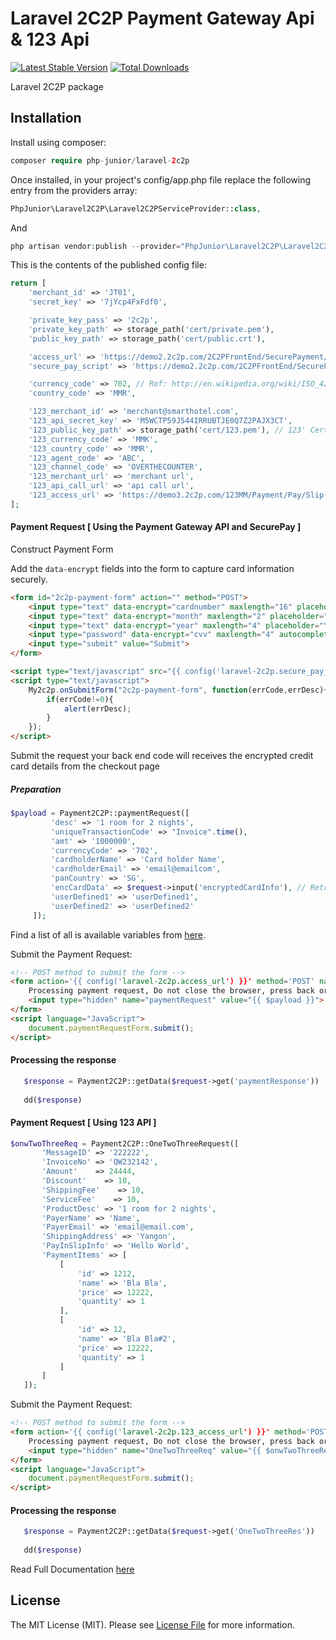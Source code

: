 # Laravel 2C2P Payment Gateway Api & 123 Api

[![Latest Stable Version](https://poser.pugx.org/php-junior/laravel-2c2p/v/stable)](https://packagist.org/packages/php-junior/laravel-2c2p)
[![Total Downloads](https://poser.pugx.org/php-junior/laravel-2c2p/downloads)](https://packagist.org/packages/php-junior/laravel-2c2p)


Laravel 2C2P package

## Installation

Install using composer:
```php
composer require php-junior/laravel-2c2p
```

Once installed, in your project's config/app.php file replace the following entry from the providers array:

```php
PhpJunior\Laravel2C2P\Laravel2C2PServiceProvider::class,
```

And 
```php 
php artisan vendor:publish --provider="PhpJunior\Laravel2C2P\Laravel2C2PServiceProvider"
```

This is the contents of the published config file:

```php
return [
    'merchant_id' => 'JT01',
    'secret_key' => '7jYcp4FxFdf0',

    'private_key_pass' => '2c2p',
    'private_key_path' => storage_path('cert/private.pem'),
    'public_key_path' => storage_path('cert/public.crt'),

    'access_url' => 'https://demo2.2c2p.com/2C2PFrontEnd/SecurePayment/PaymentAuth.aspx',
    'secure_pay_script' => 'https://demo2.2c2p.com/2C2PFrontEnd/SecurePayment/api/my2c2p.1.6.9.min.js',

    'currency_code' => 702, // Ref: http://en.wikipedia.org/wiki/ISO_4217
    'country_code' => 'MMR',

    '123_merchant_id' => 'merchant@smarthotel.com',
    '123_api_secret_key' => 'M5WCTP59J544IRRUBTJE0Q7Z2PAJX3CT',
    '123_public_key_path' => storage_path('cert/123.pem'), // 123' Certificate file
    '123_currency_code' => 'MMK',
    '123_country_code' => 'MMR',
    '123_agent_code' => 'ABC',
    '123_channel_code' => 'OVERTHECOUNTER',
    '123_merchant_url' => 'merchant url',
    '123_api_call_url' => 'api call url',
    '123_access_url' => 'https://demo3.2c2p.com/123MM/Payment/Pay/Slip'
];
```

#### Payment Request [ Using the Payment Gateway API and SecurePay ]

Construct Payment Form

Add the `data-encrypt` fields into the form to capture card information securely.

```html
<form id="2c2p-payment-form" action="" method="POST">
    <input type="text" data-encrypt="cardnumber" maxlength="16" placeholder="Credit Card Number"><br/>
    <input type="text" data-encrypt="month" maxlength="2" placeholder="MM"><br/>
    <input type="text" data-encrypt="year" maxlength="4" placeholder="YYYY"><br/>
    <input type="password" data-encrypt="cvv" maxlength="4" autocomplete="off" placeholder="CVV2/CVC2" ><br/>
    <input type="submit" value="Submit">
</form>

<script type="text/javascript" src="{{ config('laravel-2c2p.secure_pay_script') }}"></script>
<script type="text/javascript">
    My2c2p.onSubmitForm("2c2p-payment-form", function(errCode,errDesc){
        if(errCode!=0){ 
            alert(errDesc);
        }
    });
</script>

```

Submit the request your back end code will receives the encrypted credit card details from the checkout page

##### Preparation 

```php
$payload = Payment2C2P::paymentRequest([
         'desc' => '1 room for 2 nights',
         'uniqueTransactionCode' => "Invoice".time(),
         'amt' => '1000000',
         'currencyCode' => '702',
         'cardholderName' => 'Card holder Name',
         'cardholderEmail' => 'email@emailcom',
         'panCountry' => 'SG',
         'encCardData' => $request->input('encryptedCardInfo'), // Retrieve encrypted credit card data 
         'userDefined1' => 'userDefined1',
         'userDefined2' => 'userDefined2'
     ]);
```

Find a list of all is available variables from [here](https://developer.2c2p.com/docs/api-variables).

Submit the Payment Request:

```html
<!-- POST method to submit the form -->
<form action='{{ config('laravel-2c2p.access_url') }}' method='POST' name='paymentRequestForm'>
    Processing payment request, Do not close the browser, press back or refresh the page.
    <input type="hidden" name="paymentRequest" value="{{ $payload }}">
</form>
<script language="JavaScript">
    document.paymentRequestForm.submit();
</script>
```

#### Processing the response

```php
   $response = Payment2C2P::getData($request->get('paymentResponse'))
   
   dd($response)
```

#### Payment Request [ Using 123 API ]

```php
$onwTwoThreeReq = Payment2C2P::OneTwoThreeRequest([
       'MessageID' => '222222',
       'InvoiceNo' => 'QW232142',
       'Amount'    => 24444,
       'Discount'    => 10,
       'ShippingFee'    => 10,
       'ServiceFee'    => 10,
       'ProductDesc' => '1 room for 2 nights',
       'PayerName' => 'Name',
       'PayerEmail' => 'email@email.com',
       'ShippingAddress' => 'Yangon',
       'PayInSlipInfo' => 'Hello World',
       'PaymentItems' => [
           [
               'id' => 1212,
               'name' => 'Bla Bla',
               'price' => 12222,
               'quantity' => 1
           ],
           [
               'id' => 12,
               'name' => 'Bla Bla#2',
               'price' => 12222,
               'quantity' => 1
           ]
       ]
   ]);
```

Submit the Payment Request:

```html
<!-- POST method to submit the form -->
<form action='{{ config('laravel-2c2p.123_access_url') }}' method='POST' name='paymentRequestForm'>
    Processing payment request, Do not close the browser, press back or refresh the page.
    <input type="hidden" name="OneTwoThreeReq" value="{{ $onwTwoThreeReq }}">
</form>
<script language="JavaScript">
    document.paymentRequestForm.submit();
</script>
```

#### Processing the response

```php
   $response = Payment2C2P::getData($request->get('OneTwoThreeRes'))
   
   dd($response)
```

Read Full Documentation [here](https://developer.2c2p.com/docs)

## License

The MIT License (MIT). Please see [License File](LICENSE.md) for more information.